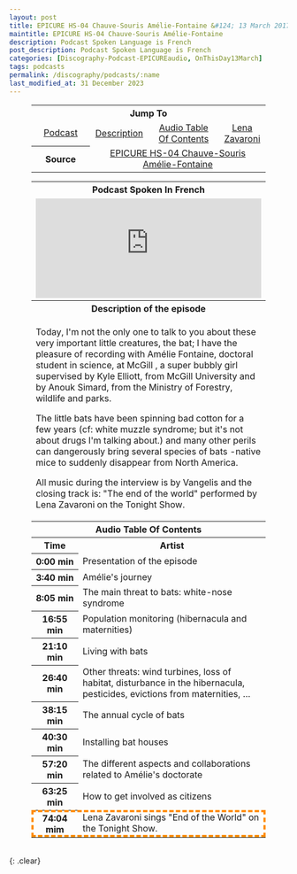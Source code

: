 ```yaml
---
layout: post
title: EPICURE HS-04 Chauve-Souris Amélie-Fontaine &#124; 13 March 2017
maintitle: EPICURE HS-04 Chauve-Souris Amélie-Fontaine
description: Podcast Spoken Language is French
post_description: Podcast Spoken Language is French
categories: [Discography-Podcast-EPICUREaudio, OnThisDay13March]
tags: podcasts
permalink: /discography/podcasts/:name
last_modified_at: 31 December 2023
---
```


<figure class="fig3">
<table style="text-align:center;">
<tr><th colspan="4">Jump To</th></tr>
<tr><td style="width:25%;"><a href="#infobox1">Podcast</a></td><td style="width:25%;"><a href="#infobox2">Description</a></td><td style="width:30%;"><a href="#infobox3">Audio Table Of Contents</a></td><td style="width:20%;"><a href="#infobox4">Lena Zavaroni</a></td></tr>
<tr><th>Source</th><td colspan="3"><a class="external-link" href="https://www.epicureaudio.com/2017/03/epicurehs-04chauve-sourisamelie-fontaine.html">EPICURE HS-04 Chauve-Souris Amélie-Fontaine</a></td></tr>
</table>
</figure>

<figure class="fig3">
<table>
<tr id="infobox1"><th colspan="3">Podcast Spoken In French</th></tr>
<tr><td colspan="3"><iframe src="https://www.listennotes.com/podcasts/epicureaudio/epicure_hs-04_chauve--EndySN07Tr/embed/" height="180px" width="100%" style="width: 1px; min-width: 100%;" frameborder="0" scrolling="no" loading="lazy"></iframe></td></tr>
<tr id="infobox2" class="split"><th colspan="3">Description of the episode</th></tr>
<tr><td colspan="3">
<p>Today, I'm not the only one to talk to you about these very important little creatures, the bat; I have the pleasure of recording with   Amélie Fontaine, doctoral student in science, at McGill , a super bubbly girl supervised by Kyle Elliott, from McGill University and by Anouk Simard, from the Ministry of Forestry, wildlife and parks.</p>
<p>The little bats have been spinning bad cotton for a few years (cf: white muzzle syndrome; but it's not about drugs I'm talking about.) and many other perils can dangerously bring several species of bats -native mice to suddenly disappear from North America.</p>
<p>All music during the interview is by Vangelis and the closing track is: "The end of the world" performed by Lena Zavaroni on the Tonight Show.</p>
</td></tr>
<tr id="infobox3" class="split"><th colspan="3">Audio Table Of Contents</th></tr>
<tr><th style="width:20%; text-align:center;">Time</th><th>Artist</th></tr>
<tr><th style="width:20%; text-align:center;">0:00 min</th><td>Presentation of the episode</td></tr>
<tr><th style="width:20%; text-align:center;">3:40 min</th><td>Amélie's journey</td></tr>
<tr><th style="width:20%; text-align:center;">8:05 min</th><td>The main threat to bats: white-nose syndrome</td></tr>
<tr><th style="width:20%; text-align:center;">16:55 min</th><td>Population monitoring (hibernacula and maternities)</td></tr>
<tr><th style="width:20%; text-align:center;">21:10 min</th><td>Living with bats</td></tr>
<tr><th style="width:20%; text-align:center;">26:40 min</th><td>Other threats: wind turbines, loss of habitat, disturbance in the hibernacula, pesticides, evictions from maternities, …</td></tr>
<tr><th style="width:20%; text-align:center;">38:15 min</th><td>The annual cycle of bats</td></tr>
<tr><th style="width:20%; text-align:center;">40:30 min</th><td>Installing bat houses</td></tr>
<tr><th style="width:20%; text-align:center;">57:20 min</th><td>The different aspects and collaborations related to Amélie's doctorate</td></tr>
<tr><th style="width:20%; text-align:center;">63:25 min</th><td>How to get involved as citizens</td></tr>
<tr id="infobox4" style="outline: 4px dashed darkorange; outline-offset: -4px;"><th style="width:20%; text-align:center;">74:04 mim</th><td>Lena Zavaroni sings "End of the World" on the Tonight Show.</td></tr>
</table>
</figure>

<br />{: .clear}

<style>
#infobox2, #infobox3 {scroll-margin-top: -3px;}
</style>

